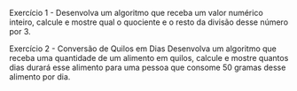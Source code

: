 Exercício 1 - Desenvolva um algoritmo que receba um valor numérico inteiro, calcule e mostre qual o quociente e o resto da divisão desse número por 3.

Exercício 2 - Conversão de Quilos em Dias
Desenvolva um algoritmo que receba uma quantidade de um alimento em quilos, calcule e mostre quantos dias durará esse alimento para uma pessoa que consome 50 gramas desse alimento por dia.

